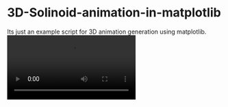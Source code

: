 # 3D-Solinoid-animation-in-matplotlib
Its just an example script for 3D animation generation using matplotlib.
![](https://github.com/abdullah-al-masud/3D-Solinoid-animation-in-matplotlib/blob/master/solinoid(multiple)_animation.mp4)
